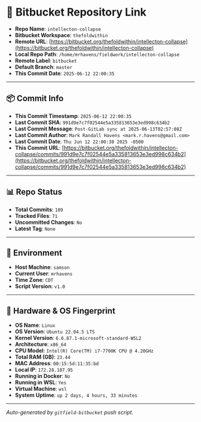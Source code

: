 # 🔗 Bitbucket Repository Link

- **Repo Name**: `intellecton-collapse`
- **Bitbucket Workspace**: `thefoldwithin`
- **Remote URL**: [https://bitbucket.org/thefoldwithin/intellecton-collapse](https://bitbucket.org/thefoldwithin/intellecton-collapse)
- **Local Repo Path**: `/home/mrhavens/fieldwork/intellecton-collapse`
- **Remote Label**: `bitbucket`
- **Default Branch**: `master`
- **This Commit Date**: `2025-06-12 22:00:35`

---

## 📦 Commit Info

- **This Commit Timestamp**: `2025-06-12 22:00:35`
- **Last Commit SHA**: `991d9e7c7f02544e5a335813653e3ed998c634b2`
- **Last Commit Message**: `Post-GitLab sync at 2025-06-13T02:57:08Z`
- **Last Commit Author**: `Mark Randall Havens <mark.r.havens@gmail.com>`
- **Last Commit Date**: `Thu Jun 12 22:00:30 2025 -0500`
- **This Commit URL**: [https://bitbucket.org/thefoldwithin/intellecton-collapse/commits/991d9e7c7f02544e5a335813653e3ed998c634b2](https://bitbucket.org/thefoldwithin/intellecton-collapse/commits/991d9e7c7f02544e5a335813653e3ed998c634b2)

---

## 📊 Repo Status

- **Total Commits**: `189`
- **Tracked Files**: `71`
- **Uncommitted Changes**: `No`
- **Latest Tag**: `None`

---

## 🧭 Environment

- **Host Machine**: `samson`
- **Current User**: `mrhavens`
- **Time Zone**: `CDT`
- **Script Version**: `v1.0`

---

## 🧬 Hardware & OS Fingerprint

- **OS Name**: `Linux`
- **OS Version**: `Ubuntu 22.04.5 LTS`
- **Kernel Version**: `6.6.87.1-microsoft-standard-WSL2`
- **Architecture**: `x86_64`
- **CPU Model**: `Intel(R) Core(TM) i7-7700K CPU @ 4.20GHz`
- **Total RAM (GB)**: `23.44`
- **MAC Address**: `00:15:5d:11:35:bd`
- **Local IP**: `172.28.107.95`
- **Running in Docker**: `No`
- **Running in WSL**: `Yes`
- **Virtual Machine**: `wsl`
- **System Uptime**: `up 2 days, 4 hours, 33 minutes`

---

_Auto-generated by `gitfield-bitbucket` push script._
